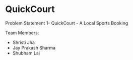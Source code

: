 # QuickCourt

Problem Statement 1- QuickCourt - A Local Sports Booking

Team Members:
- Shristi Jha
- Jay Prakash Sharma
- Shubham Lal